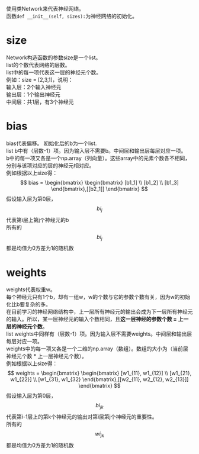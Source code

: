 使用类Network来代表神经网络。  
函数`def __init__(self, sizes):`为神经网络的初始化。  

# size
Network构造函数的参数size是一个list。  
list的个数代表网络的层数。  
list中的每一项代表这一层的神经元个数。  
例如：size = [2,3,1]，说明：  
输入层：2个输入神经元  
输出层：1个输出神经元  
中间层：共1层，有3个神经元  

# bias  

bias代表偏移。  初始化后的b为一个list.  
list b中有（层数-1）项。因为输入层不需要b。中间层和输出层每层对应一项。  
b中的每一项又各是一个np.array（列向量）。这些array中的元素个数各不相同，分别与该项对应的层的神经元相对应。  
例如根据以上size得：  
$$
bias = 
\begin{bmatrix}
\begin{bmatrix}
[b1_1] \\
[b1_2] \\
[b1_3]
\end{bmatrix},[[b2_1]]
\end{bmatrix}
$$
假设输入层为第0层，$$bi_j$$代表第i层上第j个神经元的b  
所有的$$bi_j$$都是均值为0方差为1的随机数  

# weights

weights代表权重w。  
每个神经元只有1个b，却有一组w，w的个数与它的参数个数有关，因为w的初始化比b要复杂的多。  
在目前学习的神经网络结构中，上一层所有神经元的输出会成为下一层所有神经元的输入。所以，某一层神经元的输入个数相同，且**这一层神经的参数个数 = 上一层的神经元个数**。  
list weights中同样有（层数-1）项。因为输入层不需要weights。中间层和输出层每层对应一项。  
weights中的每一项又各是一个二维的np.array（数组）。数组的大小为（当前层神经元个数 * 上一层神经元个数）。   
例如根据以上size得：  
$$
weights = 
\begin{bmatrix}
\begin{bmatrix}
[w1_{11}, w1_{12}] \\
[w1_{21}, w1_{22}] \\
[w1_{31}, w1_{32}
\end{bmatrix},[[w2_{11}, w2_{12}, w2_{13}]]
\end{bmatrix}
$$
假设输入层为第0层，$$bi_{jk}$$代表第i-1层上的第k个神经元的输出对第i层第j个神经元的重要性。  
所有的$$wi_{jk}$$都是均值为0方差为1的随机数  

